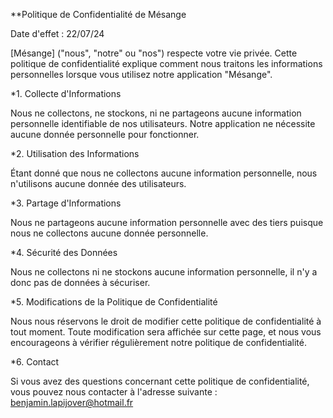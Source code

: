 **Politique de Confidentialité de Mésange

Date d'effet : 22/07/24

[Mésange] ("nous", "notre" ou "nos") respecte votre vie privée. Cette politique de confidentialité explique comment nous traitons les informations personnelles lorsque vous utilisez notre application "Mésange".

*1. Collecte d'Informations

Nous ne collectons, ne stockons, ni ne partageons aucune information personnelle identifiable de nos utilisateurs. Notre application ne nécessite aucune donnée personnelle pour fonctionner.

*2. Utilisation des Informations

Étant donné que nous ne collectons aucune information personnelle, nous n'utilisons aucune donnée des utilisateurs.

*3. Partage d'Informations

Nous ne partageons aucune information personnelle avec des tiers puisque nous ne collectons aucune donnée personnelle.

*4. Sécurité des Données

Nous ne collectons ni ne stockons aucune information personnelle, il n'y a donc pas de données à sécuriser.

*5. Modifications de la Politique de Confidentialité

Nous nous réservons le droit de modifier cette politique de confidentialité à tout moment. Toute modification sera affichée sur cette page, et nous vous encourageons à vérifier régulièrement notre politique de confidentialité.

*6. Contact

Si vous avez des questions concernant cette politique de confidentialité, vous pouvez nous contacter à l'adresse suivante :
benjamin.lapijover@hotmail.fr
